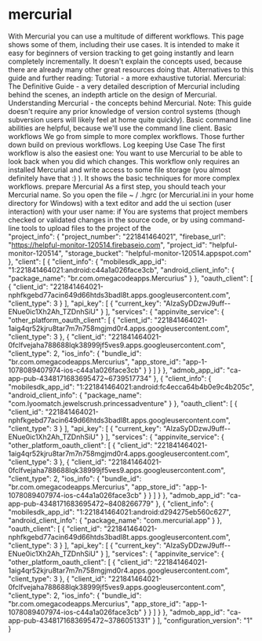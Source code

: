 # mercurial
With Mercurial you can use a multitude of different workflows. This page shows some of them, including their use cases. It is intended to make it easy for beginners of version tracking to get going instantly and learn completely incrementally. It doesn't explain the concepts used, because there are already many other great resources doing that.  Alternatives to this guide and further reading:  Tutorial - a more exhaustive tutorial. Mercurial: The Definitive Guide - a very detailed description of Mercurial including behind the scenes, an indepth article on the design of Mercurial. Understanding Mercurial - the concepts behind Mercurial. Note:  This guide doesn't require any prior knowledge of version control systems (though subversion users will likely feel at home quite quickly). Basic command line abilities are helpful, because we'll use the command line client. Basic workflows We go from simple to more complex workflows. Those further down build on previous workflows.  Log keeping  Use Case The first workflow is also the easiest one: You want to use Mercurial to be able to look back when you did which changes.  This workflow only requires an installed Mercurial and write access to some file storage (you almost definitely have that :) ). It shows the basic techniques for more complex workflows.  prepare Mercurial As a first step, you should teach your Mercurial name. So you open the file ~ / .hgrc (or Mercurial.ini in your home directory for Windows) with a text editor and add the ui section (user interaction) with your user name: if You are systems that project members checked or validated changes in the source code, or by using command-line tools to upload files to the project of the  
  "project_info": {
    "project_number": "221841464021",
    "firebase_url": "https://helpful-monitor-120514.firebaseio.com",
    "project_id": "helpful-monitor-120514",
    "storage_bucket": "helpful-monitor-120514.appspot.com"
  },
  "client": [
    {
      "client_info": {
        "mobilesdk_app_id": "1:221841464021:android:c44a1a026face3cb",
        "android_client_info": {
          "package_name": "br.com.omegacodeapps.Mercurius"
        }
      },
      "oauth_client": [
        {
          "client_id": "221841464021-nphfkgebd77acin649d66htds3badl8t.apps.googleusercontent.com",
          "client_type": 3
        }
      ],
      "api_key": [
        {
          "current_key": "AIzaSyDDzwJ9uff--ENue0ic1Xh2Ah_TZDnhSiU"
        }
      ],
      "services": {
        "appinvite_service": {
          "other_platform_oauth_client": [
            {
              "client_id": "221841464021-1aig4qr52kjru8tar7m7n758mgjmd0r4.apps.googleusercontent.com",
              "client_type": 3
            },
            {
              "client_id": "221841464021-0fclfvejaha788688lqk38999jf5ves9.apps.googleusercontent.com",
              "client_type": 2,
              "ios_info": {
                "bundle_id": "br.com.omegacodeapps.Mercurius",
                "app_store_id": "app-1-1078089407974-ios-c44a1a026face3cb"
              }
            }
          ]
        }
      },
      "admob_app_id": "ca-app-pub-4348171683695472~6739517734"
    },
    {
      "client_info": {
        "mobilesdk_app_id": "1:221841464021:android:fc4ecca64b4b0e9c4b205c",
        "android_client_info": {
          "package_name": "com.lyoomatch.jewelscrush.princessadventure"
        }
      },
      "oauth_client": [
        {
          "client_id": "221841464021-nphfkgebd77acin649d66htds3badl8t.apps.googleusercontent.com",
          "client_type": 3
        }
      ],
      "api_key": [
        {
          "current_key": "AIzaSyDDzwJ9uff--ENue0ic1Xh2Ah_TZDnhSiU"
        }
      ],
      "services": {
        "appinvite_service": {
          "other_platform_oauth_client": [
            {
              "client_id": "221841464021-1aig4qr52kjru8tar7m7n758mgjmd0r4.apps.googleusercontent.com",
              "client_type": 3
            },
            {
              "client_id": "221841464021-0fclfvejaha788688lqk38999jf5ves9.apps.googleusercontent.com",
              "client_type": 2,
              "ios_info": {
                "bundle_id": "br.com.omegacodeapps.Mercurius",
                "app_store_id": "app-1-1078089407974-ios-c44a1a026face3cb"
              }
            }
          ]
        }
      },
      "admob_app_id": "ca-app-pub-4348171683695472~8408266779"
    },
    {
      "client_info": {
        "mobilesdk_app_id": "1:221841464021:android:d294275eb560c627",
        "android_client_info": {
          "package_name": "com.mercurial.app"
        }
      },
      "oauth_client": [
        {
          "client_id": "221841464021-nphfkgebd77acin649d66htds3badl8t.apps.googleusercontent.com",
          "client_type": 3
        }
      ],
      "api_key": [
        {
          "current_key": "AIzaSyDDzwJ9uff--ENue0ic1Xh2Ah_TZDnhSiU"
        }
      ],
      "services": {
        "appinvite_service": {
          "other_platform_oauth_client": [
            {
              "client_id": "221841464021-1aig4qr52kjru8tar7m7n758mgjmd0r4.apps.googleusercontent.com",
              "client_type": 3
            },
            {
              "client_id": "221841464021-0fclfvejaha788688lqk38999jf5ves9.apps.googleusercontent.com",
              "client_type": 2,
              "ios_info": {
                "bundle_id": "br.com.omegacodeapps.Mercurius",
                "app_store_id": "app-1-1078089407974-ios-c44a1a026face3cb"
              }
            }
          ]
        }
      },
      "admob_app_id": "ca-app-pub-4348171683695472~3786051331"
    }
  ],
  "configuration_version": "1"
}
